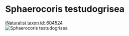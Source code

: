 
Sphaerocoris testudogrisea
==========================
  
[iNaturalist taxon id: 604524](https://www.inaturalist.org/taxa/604524)  
![Sphaerocoris testudogrisea](https://inaturalist-open-data.s3.amazonaws.com/photos/28221269/medium.jpeg)